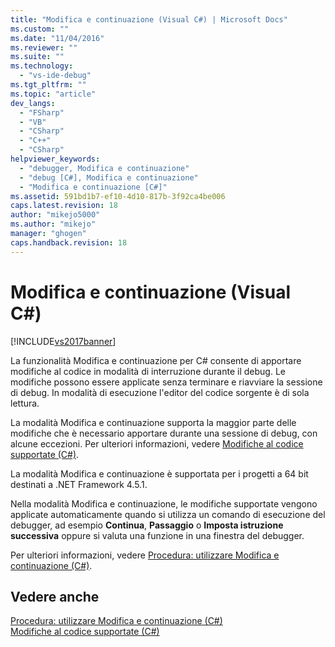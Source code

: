 ```yaml
---
title: "Modifica e continuazione (Visual C#) | Microsoft Docs"
ms.custom: ""
ms.date: "11/04/2016"
ms.reviewer: ""
ms.suite: ""
ms.technology: 
  - "vs-ide-debug"
ms.tgt_pltfrm: ""
ms.topic: "article"
dev_langs: 
  - "FSharp"
  - "VB"
  - "CSharp"
  - "C++"
  - "CSharp"
helpviewer_keywords: 
  - "debugger, Modifica e continuazione"
  - "debug [C#], Modifica e continuazione"
  - "Modifica e continuazione [C#]"
ms.assetid: 591bd1b7-ef10-4d10-817b-3f92ca4be006
caps.latest.revision: 18
author: "mikejo5000"
ms.author: "mikejo"
manager: "ghogen"
caps.handback.revision: 18
---
```

# Modifica e continuazione (Visual C#)
[!INCLUDE[vs2017banner](../code-quality/includes/vs2017banner.md)]

La funzionalità Modifica e continuazione per C\# consente di apportare modifiche al codice in modalità di interruzione durante il debug.  Le modifiche possono essere applicate senza terminare e riavviare la sessione di debug.  In modalità di esecuzione l'editor del codice sorgente è di sola lettura.  
  
 La modalità Modifica e continuazione supporta la maggior parte delle modifiche che è necessario apportare durante una sessione di debug, con alcune eccezioni.  Per ulteriori informazioni, vedere [Modifiche al codice supportate \(C\#\)](../debugger/supported-code-changes-csharp.md).  
  
 La modalità Modifica e continuazione è supportata per i progetti a 64 bit destinati a .NET Framework 4.5.1.  
  
 Nella modalità Modifica e continuazione, le modifiche supportate vengono applicate automaticamente quando si utilizza un comando di esecuzione del debugger, ad esempio **Continua**, **Passaggio** o **Imposta istruzione successiva** oppure si valuta una funzione in una finestra del debugger.  
  
 Per ulteriori informazioni, vedere [Procedura: utilizzare Modifica e continuazione \(C\#\)](../debugger/how-to-use-edit-and-continue-csharp.md).  
  
## Vedere anche  
 [Procedura: utilizzare Modifica e continuazione \(C\#\)](../debugger/how-to-use-edit-and-continue-csharp.md)   
 [Modifiche al codice supportate \(C\#\)](../debugger/supported-code-changes-csharp.md)